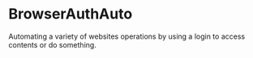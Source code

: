 # BrowserAuthAuto
Automating a variety of websites operations by using a login to access contents or do something.
